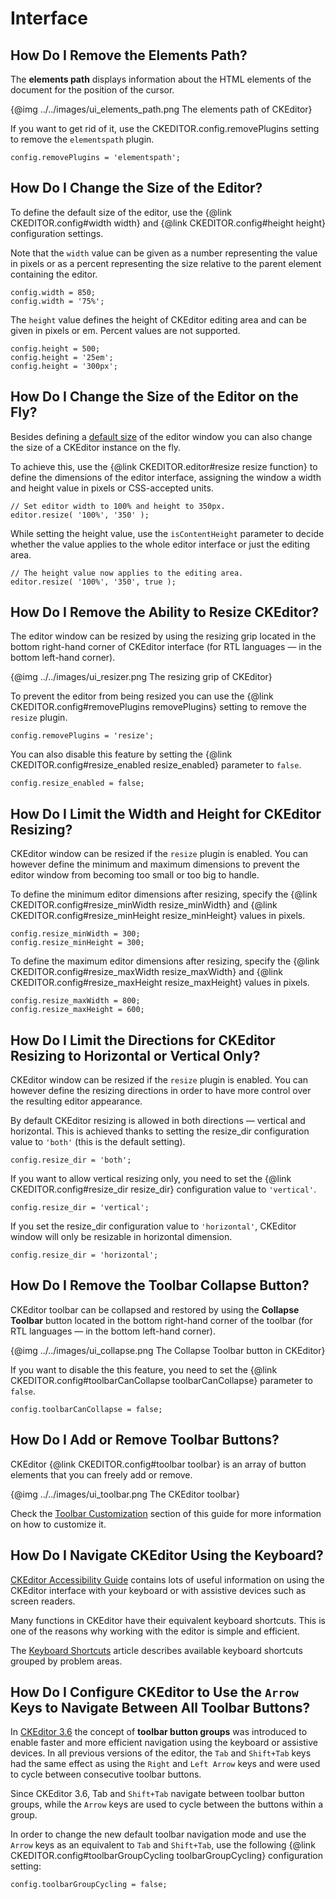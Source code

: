# Interface


## How Do I Remove the Elements Path?

The **elements path** displays information about the HTML elements of the document for the position of the cursor.

{@img ../../images/ui_elements_path.png The elements path of CKEditor}

If you want to get rid of it, use the CKEDITOR.config.removePlugins setting to remove the `elementspath` plugin.

	config.removePlugins = 'elementspath';


## How Do I Change the Size of the Editor?

To define the default size of the editor, use the {@link CKEDITOR.config#width width} and {@link CKEDITOR.config#height height} configuration settings.

Note that the `width` value can be given as a number representing the value in pixels or as a percent representing the size relative to the parent element containing the editor.

	config.width = 850;
	config.width = '75%';

The `height` value defines the height of CKEditor editing area and can be given in pixels or em. Percent values are not supported.

	config.height = 500;
	config.height = '25em';
	config.height = '300px';


## How Do I Change the Size of the Editor on the Fly?

Besides defining a [default size](#!/guide/dev_howtos_interface-section-2) of the editor window you can also change the size of a CKEditor instance on the fly.

To achieve this, use the {@link CKEDITOR.editor#resize resize function} to define the dimensions of the editor interface, assigning the window a width and height value in pixels or CSS-accepted units.

	// Set editor width to 100% and height to 350px.
	editor.resize( '100%', '350' );

While setting the height value, use the `isContentHeight` parameter to decide whether the value applies to the whole editor interface or just the editing area.

	// The height value now applies to the editing area.
	editor.resize( '100%', '350', true );


## How Do I Remove the Ability to Resize CKEditor?

The editor window can be resized by using the resizing grip located in the bottom right-hand corner of CKEditor interface (for RTL languages — in the bottom left-hand corner).

{@img ../../images/ui_resizer.png The resizing grip of CKEditor}

To prevent the editor from being resized you can use the {@link CKEDITOR.config#removePlugins removePlugins} setting to remove the `resize` plugin.

	config.removePlugins = 'resize';

You can also disable this feature by setting the {@link CKEDITOR.config#resize_enabled resize_enabled} parameter to `false`.

	config.resize_enabled = false;


## How Do I Limit the Width and Height for CKEditor Resizing?

CKEditor window can be resized if the `resize` plugin is enabled. You can however define the minimum and maximum dimensions to prevent the editor window from becoming too small or too big to handle.

To define the minimum editor dimensions after resizing, specify the {@link CKEDITOR.config#resize_minWidth resize_minWidth} and {@link CKEDITOR.config#resize_minHeight resize_minHeight} values in pixels.

	config.resize_minWidth = 300;
	config.resize_minHeight = 300;

To define the maximum editor dimensions after resizing, specify the {@link CKEDITOR.config#resize_maxWidth resize_maxWidth} and {@link CKEDITOR.config#resize_maxHeight resize_maxHeight} values in pixels.

	config.resize_maxWidth = 800;
	config.resize_maxHeight = 600;


## How Do I Limit the Directions for CKEditor Resizing to Horizontal or Vertical Only?

CKEditor window can be resized if the `resize` plugin is enabled. You can however define the resizing directions in order to have more control over the resulting editor appearance.

By default CKEditor resizing is allowed in both directions — vertical and horizontal. This is achieved thanks to setting the resize_dir configuration value to `'both'` (this is the default setting).

	config.resize_dir = 'both';

If you want to allow vertical resizing only, you need to set the {@link CKEDITOR.config#resize_dir resize_dir} configuration value to `'vertical'`.

	config.resize_dir = 'vertical';

If you set the resize_dir configuration value to `'horizontal'`, CKEditor window will only be resizable in horizontal dimension.

	config.resize_dir = 'horizontal';


## How Do I Remove the Toolbar Collapse Button?

CKEditor toolbar can be collapsed and restored by using the **Collapse Toolbar** button located in the bottom right-hand corner of the toolbar (for RTL languages — in the bottom left-hand corner).

{@img ../../images/ui_collapse.png The Collapse Toolbar button in CKEditor}

If you want to disable the this feature, you need to set the {@link CKEDITOR.config#toolbarCanCollapse toolbarCanCollapse} parameter to `false`.

	config.toolbarCanCollapse = false;

## How Do I Add or Remove Toolbar Buttons?

CKEditor {@link CKEDITOR.config#toolbar toolbar} is an array of button elements that you can freely add or remove.

{@img ../../images/ui_toolbar.png The CKEditor toolbar}

Check the [Toolbar Customization](#!/guide/dev_toolbar) section of this guide for more information on how to customize it.


## How Do I Navigate CKEditor Using the Keyboard?

[CKEditor Accessibility Guide](http://docs.cksource.com/CKEditor_3.x/Accessibility) contains lots of useful information on using the CKEditor interface with your keyboard or with assistive devices such as screen readers.

Many functions in CKEditor have their equivalent keyboard shortcuts. This is one of the reasons why working with the editor is simple and efficient.

The [Keyboard Shortcuts](http://docs.cksource.com/CKEditor_3.x/Users_Guide/Keyboard_Shortcuts) article describes available keyboard shortcuts grouped by problem areas.


## How Do I Configure CKEditor to Use the `Arrow` Keys to Navigate Between All Toolbar Buttons?

In [CKEditor 3.6](http://ckeditor.com/blog/CKEditor_3.6_released) the concept of **toolbar button groups** was introduced to enable faster and more efficient navigation using the keyboard or assistive devices. In all previous versions of the editor, the `Tab` and `Shift+Tab` keys had the same effect as using the `Right` and `Left Arrow` keys and were used to cycle between consecutive toolbar buttons.

Since CKEditor 3.6, Tab and `Shift+Tab` navigate between toolbar button groups, while the `Arrow` keys are used to cycle between the buttons within a group.

In order to change the new default toolbar navigation mode and use the `Arrow` keys as an equivalent to `Tab` and `Shift+Tab`, use the following {@link CKEDITOR.config#toolbarGroupCycling toolbarGroupCycling} configuration setting:

	config.toolbarGroupCycling = false;